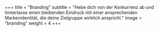 +++
title = "Branding"
subtitle = "Hebe dich von der Konkurrenz ab und hinterlasse einen bleibenden Eindruck mit einer ansprechenden Markenidentität, die deine Zielgruppe wirklich anspricht."
image = "branding"
weight = 4
+++
